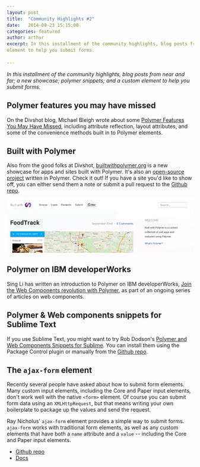 ```yaml
---
layout: post
title:  "Community Highlights #2"
date:   2014-09-23 15:15:00
categories: featured
author: arthur
excerpt: In this installment of the community highlights, blog posts from near and far; a new showcase; polymer snippets; and a custom
element to help you submit forms.

---
```


_In this installment of the community highlights, blog posts from near and far; a new showcase; polymer snippets; and a custom
element to help you submit forms._

## Polymer features you may have missed

On the Divshot blog, Michael Bleigh wrote about some [Polymer Features You May Have Missed](https://divshot.com/blog/web-components/polymer-features-you-may-have-missed/), including attribute reflection, layout attributes, and some of the convenience methods built in to Polymer elements.


## Built with Polymer

Also from the good folks at Divshot, [builtwithpolymer.org](http://builtwithpolymer.org/) is a new showcase for apps 
and sites built with Polymer. It's also an [open-source project](https://github.com/divshot/built-with-polymer) written in Polymer. 
Check it out! If you have a site you'd like to show off, you can either send them a note 
or submit a pull request to the [Github repo](https://github.com/divshot/built-with-polymer).

![Built with Polymer site](/images/featured/builtwithpolymer.png)

## Polymer on IBM developerWorks

Sing Li has written an introduction to Polymer on IBM developerWorks, 
[Join the Web Components revolution with Polymer](http://www.ibm.com/developerworks/library/wa-polymer/), 
as part of an ongoing series of articles on web components.



## Polymer & Web components snippets for Sublime Text

If you use Sublime Text, you might want to try Rob Dodson's 
[Polymer and Web Components Snippets for Sublime](https://github.com/robdodson/PolymerSnippets). You 
can install them using the Package Control plugin or manually from the 
[Github repo](https://github.com/robdodson/PolymerSnippets).


## The `ajax-form` element

Recently several people have asked about how to submit form elements. Many custom input 
elements, including the Core and Paper input elements, don't work well with the native 
`<form>` element. Of course you can submit form data using an `XMLHttpRequest`, but 
that means writing your own boilerplate to package up the values and send the request.
 
Ray Nicholus' `ajax-form` element provides a simple way to submit forms. `ajax-form` works 
with traditional form elements, as well as any custom elements that have both a `name` 
attribute and a `value` -- including the Core and Paper input elements.

-   [Github repo](https://github.com/rnicholus/ajax-form)
-   [Docs](http://ajax-form.raynicholus.com)




